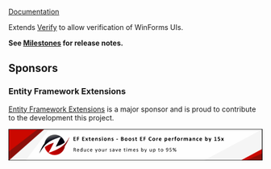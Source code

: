 [Documentation](https://github.com/VerifyTests/Verify.WinForms)

Extends [Verify](https://github.com/VerifyTests/Verify) to allow verification of WinForms UIs.<!-- singleLineInclude: intro. path: /docs/intro.include.md -->

**See [Milestones](https://github.com/VerifyTests/Verify.WinForms/milestones?state=closed) for release notes.**


## Sponsors


### Entity Framework Extensions<!-- include: zzz. path: /docs/zzz.include.md -->

[Entity Framework Extensions](https://entityframework-extensions.net/?utm_source=simoncropp&utm_medium=Verify.WinForms) is a major sponsor and is proud to contribute to the development this project.

[![Entity Framework Extensions](https://raw.githubusercontent.com/VerifyTests/Verify.WinForms/refs/heads/main/docs/zzz.png)](https://entityframework-extensions.net/?utm_source=simoncropp&utm_medium=Verify.WinForms)<!-- endInclude -->
